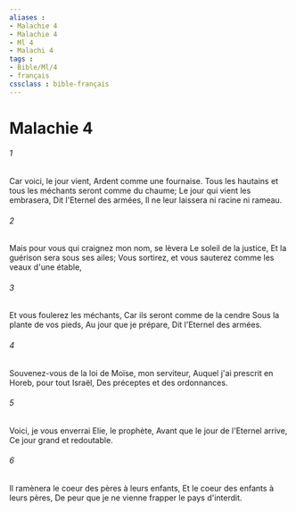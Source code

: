 ```yaml
---
aliases : 
- Malachie 4
- Malachie 4
- Ml 4
- Malachi 4
tags : 
- Bible/Ml/4
- français
cssclass : bible-français
---
```


# Malachie 4

###### 1
Car voici, le jour vient, Ardent comme une fournaise. Tous les hautains et tous les méchants seront comme du chaume; Le jour qui vient les embrasera, Dit l'Eternel des armées, Il ne leur laissera ni racine ni rameau.
###### 2
Mais pour vous qui craignez mon nom, se lèvera Le soleil de la justice, Et la guérison sera sous ses ailes; Vous sortirez, et vous sauterez comme les veaux d'une étable,
###### 3
Et vous foulerez les méchants, Car ils seront comme de la cendre Sous la plante de vos pieds, Au jour que je prépare, Dit l'Eternel des armées.
###### 4
Souvenez-vous de la loi de Moïse, mon serviteur, Auquel j'ai prescrit en Horeb, pour tout Israël, Des préceptes et des ordonnances.
###### 5
Voici, je vous enverrai Elie, le prophète, Avant que le jour de l'Eternel arrive, Ce jour grand et redoutable.
###### 6
Il ramènera le coeur des pères à leurs enfants, Et le coeur des enfants à leurs pères, De peur que je ne vienne frapper le pays d'interdit.
